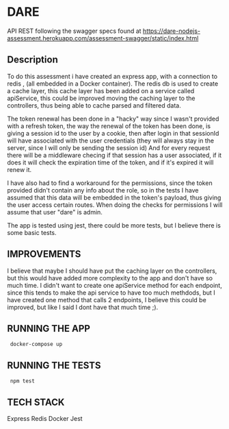 # DARE

API REST following the swagger specs found at https://dare-nodejs-assessment.herokuapp.com/assessment-swagger/static/index.html

## Description

To do this assessment i have created an express app, with a connection to redis , (all embedded in a Docker container).
The redis db is used to create a cache layer, this cache layer has been added on a service called apiService, this could be improved moving the caching layer to the 
controllers, thus being able to cache parsed and filtered data.

The token renewal has been done in a "hacky" way since I wasn't provided with a refresh token, the way the renewal of the token has been done, is giving a session id
to the user by a cookie, then after login in that sessionId will have associated with the user credentials (they will always stay in the server, since I will only be sending the 
session id) And for every request there will be a middleware checing if that session has a user associated, if it does it will check the expiration time of the token,
and if it's expired it will renew it.

I have also had to find a workaround for the permissions, since the token provided didn't contain any info about the role, so in the tests I have assumed that this 
data will be embedded in the token's payload, thus giving the user access certain routes. When doing the checks for permissions I will assume that user "dare" is admin.

The app is tested using jest, there could be more tests, but I believe there is some basic tests.

## IMPROVEMENTS

I believe that maybe I should have put the caching layer on the controllers, but this would have added more complexity to the app and don't have so much time. 
I didn't want to create one apiService method for each endpoint, since this tends to make the api service to have too much methdods, but I have created one method that
calls 2 endpoints, I believe this could be improved, but like I said I dont have that much time ;).

## RUNNING THE APP

``` docker-compose up```

## RUNNING THE TESTS

``` npm test```

## TECH STACK

Express
Redis
Docker
Jest
